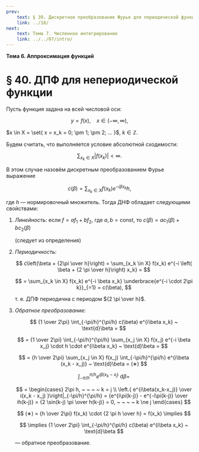 ```yaml
---
prev:
    text: § 39. Дискретное преобразование Фурье для периодической функции
    link: ../18/
next:
    text: Тема 7. Численное интегрирование
    link: ../../07/intro/
---
```


**Тема 6. Аппроксимация функций**

# § 40. ДПФ для непериодической функции

Пусть функция задана на всей числовой оси:

$$
y = f(x), ~ ~ ~ ~ x \in (-\infty, \infty),
$$

$x \in X = \set{ x = x_k = 0; \pm 1; \pm 2; ... }$, $k \in \mathbb{Z}$.

Будем считать, что выполняется условие абсолютной сходимости:

$$
\sum_{x_k \in X} \left| f(x_k) \right| < \infty.
$$

В этом случае назовём дискретным преобразованием Фурье выражение

$$
c(\beta) = \sum_{x_k \in X} f(x_k) e^{-i \beta x_k} h,
$$

где $h$ — нормировочный множитель. Тогда ДНФ обладает следующими свойствами:

1. *Линейность:* если $f = af_1 + bf_2$, где $a,b = \text{const}$, то $c(\beta) = ac_1(\beta) + bc_2(\beta)$

   (следует из определения)

2. *Периодичность:*
   
   $$
   c\left(\beta + {2\pi \over h}\right)
   = \sum_{x_k \in X} f(x_k) e^{-i \left( \beta + {2 \pi \over h}\right) x_k} =
   $$

   $$
   = \sum_{x_k \in X} f(x_k) e^{-i \beta x_k} \underbrace{e^{-i \cdot 2\pi k}}_{=1} = c(\beta),
   $$

   т. е. ДПФ периодична с периодом ${2 \pi \over h}$.

3. *Обратное преобразование:*

   $$
   {1 \over 2\pi} \int_{-\pi/h}^{\pi/h} c(\beta) e^{i\beta x_k} ~ \text{d}\beta =
   $$

   $$
   = {1 \over 2\pi} \int_{-\pi/h}^{\pi/h} \sum_{x_j \in X} f(x_j) e^{-i \beta x_j} \cdot h \cdot e^{i\beta x_k} ~ \text{d}\beta =
   $$

   $$
   = {h \over 2\pi} \sum_{x_j \in X} f(x_j) \int_{-\pi/h}^{\pi/h} e^{i\beta (x_k - x_j)} ~ \text{d}\beta = (∗)
   $$

   $$
   \int_{-\pi/h}^{\pi/h} e^{i\beta(x_k - x_j)} ~ \text{d}\beta =
   $$

   $$
   = \begin{cases}
   2\pi h, ~ ~ ~ ~ k = j \\
   \left.{ e^{i\beta(x_k-x_j)} \over i(x_k - x_j) }\right|_{-\pi/h}^{\pi/h} = {e^{i\pi(k-j)} - e^{-i\pi(k-j)} \over ih(k-j)} = {2 \sin(k-j) \pi \over h(k-j)} = 0, ~ ~ ~ ~ k \ne j
   \end{cases}
   $$

   $$
   (∗) = {h \over 2\pi} f(x_k) \cdot {2 \pi h \over h} = f(x_k) \implies
   $$

   $$
   \implies {1 \over 2\pi} \int_{-\pi/h}^{\pi/h} c(\beta) e^{i\beta x_k} ~ \text{d}\beta
   $$

   — обратное преобразование.